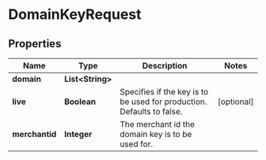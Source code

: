 

# DomainKeyRequest


## Properties

| Name | Type | Description | Notes |
|------------ | ------------- | ------------- | -------------|
|**domain** | **List&lt;String&gt;** |  |  |
|**live** | **Boolean** | Specifies if the key is to be used for production. Defaults to false.  |  [optional] |
|**merchantid** | **Integer** | The merchant id the domain key is to be used for.  |  |




